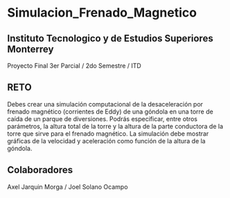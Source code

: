 # Simulacion_Frenado_Magnetico
## Instituto Tecnologico y de Estudios Superiores Monterrey
Proyecto Final 3er Parcial / 2do Semestre / ITD

## RETO
Debes crear una simulación computacional de la desaceleración por frenado magnético (corrientes de Eddy) de una góndola en una torre de caída de un parque de diversiones. Podrás especificar, entre otros parámetros, la altura total de la torre y la altura de la parte conductora de la torre que sirve para el frenado magnético. La simulación debe mostrar gráficas de la velocidad y aceleración como función de la altura de la góndola.
## Colaboradores
Axel Jarquin Morga /
Joel Solano Ocampo

